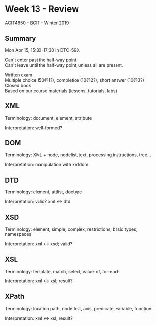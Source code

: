 # Week 13 - Review
ACIT4850 - BCIT - Winter 2019

## Summary

Mon Apr 15, 15:30-17:30 in DTC-590.

Can't enter past the half-way point.  
Can't leave until the half-way point, unless all are present.

Written exam  
Multiple choice (50@1?), completion (10@2?), short answer (10@3?)  
Closed book  
Based on our course materials (lessons, tutorials, labs)

## XML

Terminology: document, element, attribute

Interpretation: well-formed?

## DOM

Terminology: XML + node, nodelist, text, processing instructions, tree...

Interpretation: manipulation with xmldom

## DTD

Terminology: element, attlist, doctype

Interpretation: valid? xml <-> dtd

## XSD

Terminology: element, simple, complex, restrictions, basic types, namespaces

Interpretation: xml <-> xsd; valid?

## XSL

Terminology: template, match, select, value-of, for-each

Interpretation: xml <-> xsl; result?

## XPath

Terminology: location path, node test, axis, predicate, variable, function

Interpretation: xml <-> xsl; result?

